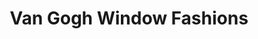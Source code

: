 ---
title: "Van Gogh Window Fashions"
url: /birmingham/van-gogh-window-fashions/
shop: Jalousien
---